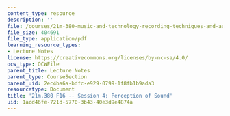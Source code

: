 ```yaml
---
content_type: resource
description: ''
file: /courses/21m-380-music-and-technology-recording-techniques-and-audio-production-fall-2016/1acd46fe721d57703b4340e3d9e4874a_MIT21M_380F16_ses04_note.pdf
file_size: 404691
file_type: application/pdf
learning_resource_types:
- Lecture Notes
license: https://creativecommons.org/licenses/by-nc-sa/4.0/
ocw_type: OCWFile
parent_title: Lecture Notes
parent_type: CourseSection
parent_uid: 2ec4ba6a-bdfc-e929-0799-1f8fb1b9ada3
resourcetype: Document
title: '21m.380 F16 -- Session 4: Perception of Sound'
uid: 1acd46fe-721d-5770-3b43-40e3d9e4874a
---
```

